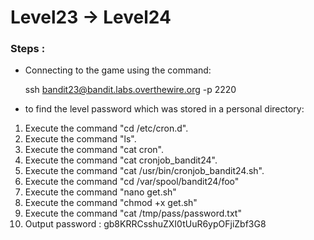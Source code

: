# Level23 -> Level24

### Steps :
-  Connecting to the game using the command:
    
    ssh bandit23@bandit.labs.overthewire.org -p 2220

-  to find the level password which was stored in a personal directory:
1. Execute the command "cd /etc/cron.d".
2. Execute the command "ls".
3. Execute the command "cat cron".
4. Execute the command "cat cronjob_bandit24".
4. Execute the command "cat /usr/bin/cronjob_bandit24.sh".
4. Execute the command "cd /var/spool/bandit24/foo"
4. Execute the command "nano get.sh"
4. Execute the command "chmod +x get.sh"
4. Execute the command "cat /tmp/pass/password.txt"
5. Output password :  gb8KRRCsshuZXI0tUuR6ypOFjiZbf3G8
